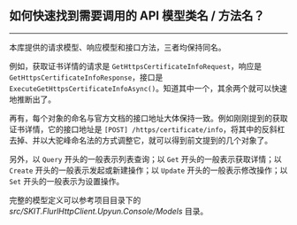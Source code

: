 ﻿## 如何快速找到需要调用的 API 模型类名 / 方法名？

---

本库提供的请求模型、响应模型和接口方法，三者均保持同名。

例如，获取证书详情的请求是 `GetHttpsCertificateInfoRequest`，响应是 `GetHttpsCertificateInfoResponse`，接口是 `ExecuteGetHttpsCertificateInfoAsync()`。知道其中一个，其余两个就可以快速地推断出了。

再有，每个对象的命名与官方文档的接口地址大体保持一致。例如刚刚提到的获取证书详情，它的接口地址是 `[POST] /https/certificate/info`，将其中的反斜杠去掉、并以大驼峰命名法的方式调整它，就可以得到前文提到的几个对象了。

另外，以 `Query` 开头的一般表示列表查询；以 `Get` 开头的一般表示获取详情；以 `Create` 开头的一般表示发起或新建操作；以 `Update` 开头的一般表示修改操作；以 `Set` 开头的一般表示为设置操作。

完整的模型定义可以参考项目目录下的 _src/SKIT.FlurlHttpClient.Upyun.Console/Models_ 目录。
